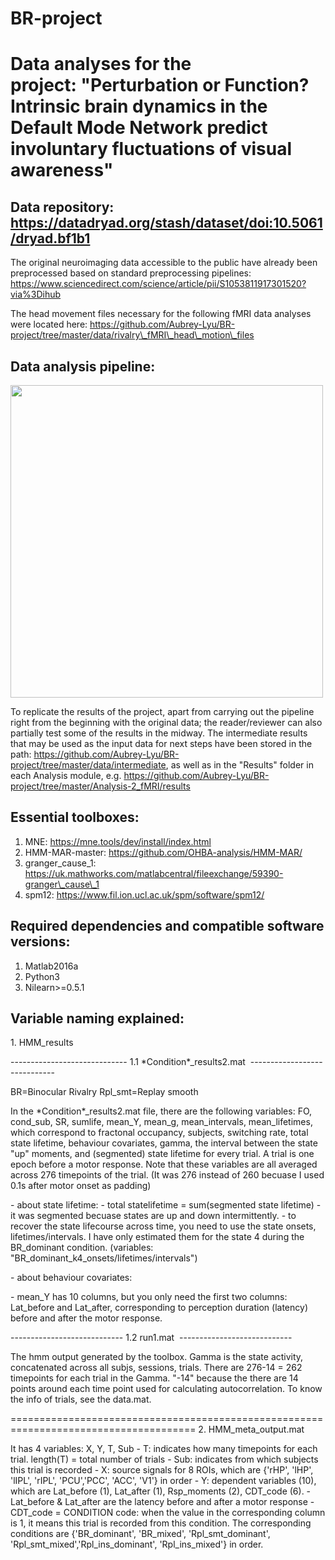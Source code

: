 # BR-project
# Data analyses for the project: "Perturbation or Function? Intrinsic brain dynamics in the Default Mode Network predict involuntary fluctuations of visual awareness"

## Data repository: https://datadryad.org/stash/dataset/doi:10.5061/dryad.bf1b1

The original neuroimaging data accessible to the public have already been preprocessed based on standard preprocessing pipelines: https://www.sciencedirect.com/science/article/pii/S1053811917301520?via%3Dihub

The head movement files necessary for the following fMRI data analyses were located here: https://github.com/Aubrey-Lyu/BR-project/tree/master/data/rivalry\_fMRI\_head\_motion\_files

## Data analysis pipeline:

<img src="https://user-images.githubusercontent.com/76256272/123517825-09587880-d69b-11eb-8f8c-bf3edb74d3d7.png" width="500">

To replicate the results of the project, apart from carrying out the pipeline right from the beginning with the original data; the reader/reviewer can also partially test some of the results in the midway. The intermediate results that may be used as the input data for next steps have been stored in the path: https://github.com/Aubrey-Lyu/BR-project/tree/master/data/intermediate, as well as in the "Results" folder in each Analysis module, e.g. https://github.com/Aubrey-Lyu/BR-project/tree/master/Analysis-2_fMRI/results

## Essential toolboxes:

1.  MNE: https://mne.tools/dev/install/index.html
2.  HMM-MAR-master: https://github.com/OHBA-analysis/HMM-MAR/
3.  granger\_cause\_1: https://uk.mathworks.com/matlabcentral/fileexchange/59390-granger\_cause\_1
4.  spm12: https://www.fil.ion.ucl.ac.uk/spm/software/spm12/

## Required dependencies and compatible software versions:
1.  Matlab2016a
2.  Python3
3.  Nilearn>=0.5.1

## Variable naming explained: 

1\. HMM_results

\-\-\-\-\-\-\-\-\-\-\-\-\-\-\-\-\-\-\-\-\-\-\-\-\-\-\-\-\-
1.1 \*Condition\*_results2.mat 
\-\-\-\-\-\-\-\-\-\-\-\-\-\-\-\-\-\-\-\-\-\-\-\-\-\-\-\-\-

BR=Binocular Rivalry
Rpl_smt=Replay smooth

In the \*Condition\*\_results2.mat file, there are the following variables: FO, cond\_sub, SR, sumlife, mean\_Y, mean\_g, mean\_intervals, mean\_lifetimes, which correspond to fractonal occupancy, subjects, switching rate, total state lifetime, behaviour covariates, gamma, the interval between the state "up" moments, and (segmented) state lifetime for every trial. A trial is one epoch before a motor response. Note that these variables are all averaged across 276 timepoints of the trial. (It was 276 instead of 260 becuase I used 0.1s after motor onset as padding)

\- about state lifetime:
\- total statelifetime = sum(segmented state lifetime)
\- it was segmented becuase states are up and down intermittently.
\- to recover the state lifecourse across time, you need to use the state onsets, lifetimes/intervals. I have only estimated them for the state 4 during the BR\_dominant condition. (variables: "BR\_dominant\_k4\_onsets/lifetimes/intervals")

\- about behaviour covariates:

\- mean\_Y has 10 columns, but you only need the first two columns: Lat\_before and Lat_after, corresponding to perception duration (latency) before and after the motor response.

\-\-\-\-\-\-\-\-\-\-\-\-\-\-\-\-\-\-\-\-\-\-\-\-\-\-\-\-
1.2 run1.mat 
\-\-\-\-\-\-\-\-\-\-\-\-\-\-\-\-\-\-\-\-\-\-\-\-\-\-\-\-

The hmm output generated by the toolbox.
Gamma is the state activity, concatenated across all subjs, sessions, trials.
There are 276-14 = 262 timepoints for each trial in the Gamma. "-14" because the there are 14 points around each time point used for calculating autocorrelation.
To know the info of trials, see the data.mat.

======================================================================================
2\. HMM\_meta\_output.mat

It has 4 variables: X, Y, T, Sub
\- T: indicates how many timepoints for each trial. length(T) = total number of trials
\- Sub: indicates from which subjects this trial is recorded
\- X: source signals for 8 ROIs, which are {'rHP', 'lHP', 'lIPL', 'rIPL', 'PCU','PCC', 'ACC', 'V1'} in order
\- Y: dependent variables (10), which are Lat\_before (1), Lat\_after (1), Rsp\_moments (2), CDT\_code (6).
\- Lat\_before & Lat\_after are the latency before and after a motor response
\- CDT\_code = CONDITION code: when the value in the corresponding column is 1, it means this trial is recorded from this condition. The corresponding conditions are {'BR\_dominant', 'BR\_mixed', 'Rpl\_smt\_dominant', 'Rpl\_smt\_mixed','Rpl\_ins\_dominant', 'Rpl\_ins_mixed'} in order.
